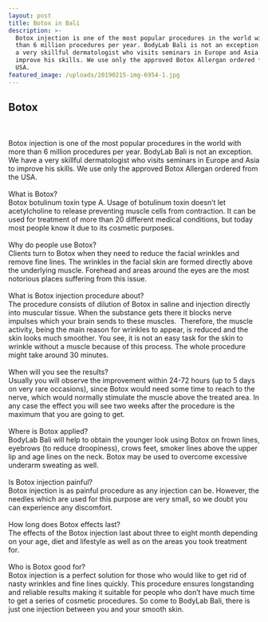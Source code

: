 ```yaml
---
layout: post
title: Botox in Bali
description: >-
  Botox injection is one of the most popular procedures in the world with more
  than 6 million procedures per year. BodyLab Bali is not an exception. We have
  a very skillful dermatologist who visits seminars in Europe and Asia to
  improve his skills. We use only the approved Botox Allergan ordered from the
  USA.
featured_image: /uploads/20190215-img-6954-1.jpg
---
```


## Botox

<div>&nbsp;</div>

<div>&nbsp;</div>

<div>Botox injection is one of the most popular procedures in the world with more than 6 million procedures per year. BodyLab Bali is not an exception. We have a very skillful dermatologist who visits seminars in Europe and Asia to improve his skills. We use only the approved Botox Allergan ordered from the USA.</div>

<div>&nbsp;</div>

<div>What is Botox?</div>

<div>Botox botulinum toxin type A. Usage of botulinum toxin doesn&rsquo;t let acetylcholine to release preventing muscle cells from contraction. It can be used for treatment of more than 20 different medical conditions, but today most people know it due to its cosmetic purposes.</div>

<div>&nbsp;</div>

<div>Why do people use Botox?</div>

<div>Clients turn to Botox when they need to reduce the facial wrinkles and remove fine lines. The wrinkles in the facial skin are formed directly above the underlying muscle. Forehead and areas around the eyes are the most notorious places suffering from this issue.</div>

<div>&nbsp;</div>

<div>What is Botox injection procedure about?</div>

<div>The procedure consists of dilution of Botox in saline and injection directly into muscular tissue. When the substance gets there it blocks nerve impulses which your brain sends to these muscles.&nbsp; Therefore, the muscle activity, being the main reason for wrinkles to appear, is reduced and the skin looks much smoother. You see, it is not an easy task for the skin to wrinkle without a muscle because of this process. The whole procedure might take around 30 minutes.</div>

<div>&nbsp;</div>

<div>When will you see the results?</div>

<div>Usually you will observe the improvement within 24-72 hours (up to 5 days on very rare occasions), since Botox would need some time to reach to the nerve, which would normally stimulate the muscle above the treated area. In any case the effect you will see two weeks after the procedure is the maximum that you are going to get.</div>

<div>&nbsp;</div>

<div>Where is Botox applied?&nbsp;</div>

<div>BodyLab Bali will help to obtain the younger look using Botox on frown lines, eyebrows (to reduce droopiness), crows feet, smoker lines above the upper lip and age lines on the neck. Botox may be used to overcome excessive underarm sweating as well.</div>

<div>&nbsp;</div>

<div>Is Botox injection painful?</div>

<div>Botox injection is as painful procedure as any injection can be. However, the needles which are used for this purpose are very small, so we doubt you can experience any discomfort.</div>

<div>&nbsp;</div>

<div>How long does Botox effects last?</div>

<div>The effects of the Botox injection last about three to eight month depending on your age, diet and lifestyle as well as on the areas you took treatment for.&nbsp;&nbsp;</div>

<div>&nbsp;</div>

<div>Who is Botox good for?</div>

<div>Botox injection is a perfect solution for those who would like to get rid of nasty wrinkles and fine lines quickly. This procedure ensures longstanding and reliable results making it suitable for people who don&rsquo;t have much time to get a series of cosmetic procedures. So come to BodyLab Bali, there is just one injection between you and your smooth skin. &nbsp;</div>